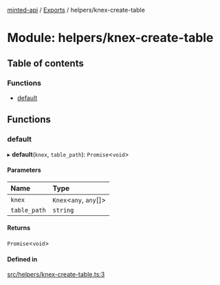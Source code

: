 [minted-api](../README.md) / [Exports](../modules.md) / helpers/knex-create-table

# Module: helpers/knex-create-table

## Table of contents

### Functions

- [default](helpers_knex_create_table.md#default)

## Functions

### default

▸ **default**(`knex`, `table_path`): `Promise`<`void`\>

#### Parameters

| Name | Type |
| :------ | :------ |
| `knex` | `Knex`<`any`, `any`[]\> |
| `table_path` | `string` |

#### Returns

`Promise`<`void`\>

#### Defined in

[src/helpers/knex-create-table.ts:3](https://github.com/ianzepp/minted-api-ts/blob/d1e72a6/src/helpers/knex-create-table.ts#L3)
